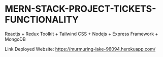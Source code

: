 # MERN-STACK-PROJECT-TICKETS-FUNCTIONALITY



Reactjs + Redux Toolkit + Tailwind CSS + Nodejs + Express Framework + MongoDB


Link Deployed Website: https://murmuring-lake-96094.herokuapp.com/

